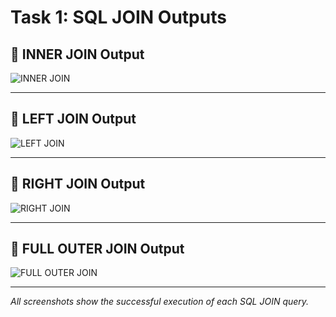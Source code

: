 # Task 1: SQL JOIN Outputs

## 🔹 INNER JOIN Output
![INNER JOIN](inner%20join.png)

---

## 🔹 LEFT JOIN Output
![LEFT JOIN](left%20join.png)

---

## 🔹 RIGHT JOIN Output
![RIGHT JOIN](right%20join.png)

---

## 🔹 FULL OUTER JOIN Output
![FULL OUTER JOIN](fullouterjoin.png)

---

*All screenshots show the successful execution of each SQL JOIN query.*
